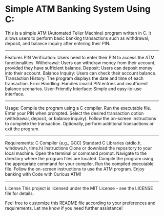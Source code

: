 # Simple ATM Banking System Using C:

This is a simple ATM (Automated Teller Machine) program written in C. It allows users to perform basic banking transactions such as withdrawal, deposit, and balance inquiry after entering their PIN.

---

Features
PIN Verification: Users need to enter their PIN to access the ATM functionalities.
Withdrawal: Users can withdraw money from their account, provided they have sufficient balance.
Deposit: Users can deposit money into their account.
Balance Inquiry: Users can check their account balance.
Transaction History: The program displays the date and time of each transaction.
Error Handling: Handles invalid PIN entries and insufficient balance scenarios.
User-Friendly Interface: Simple and easy-to-use interface.

---

Usage:
Compile the program using a C compiler.
Run the executable file.
Enter your PIN when prompted.
Select the desired transaction option (withdrawal, deposit, or balance inquiry).
Follow the on-screen instructions to complete the transaction.
Optionally, perform additional transactions or exit the program.

---

Requirements:
C Compiler (e.g., GCC)
Standard C Libraries (stdio.h, windows.h, time.h)
Instructions
Clone or download the repository to your local machine.
Open the terminal or command prompt.
Navigate to the directory where the program files are located.
Compile the program using the appropriate command for your compiler.
Run the compiled executable file.
Follow the on-screen instructions to use the ATM program.
Enjoy banking with Code with Curious ATM!

---

License
This project is licensed under the MIT License - see the LICENSE file for details.

Feel free to customize this README file according to your preferences and requirements. Let me know if you need further assistance!
